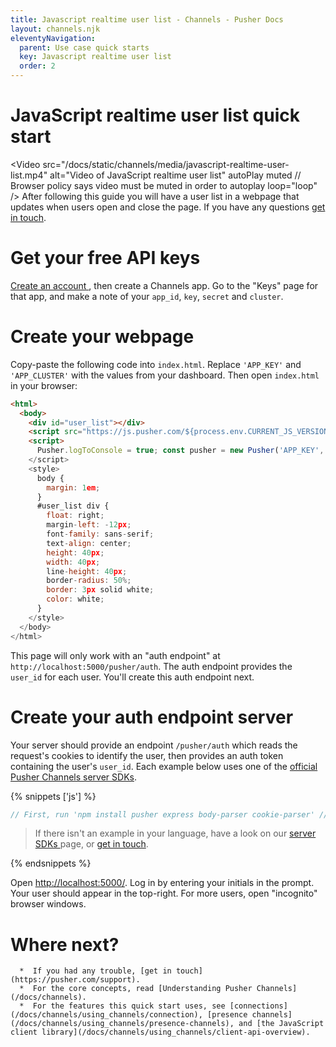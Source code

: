 ```yaml
---
title: Javascript realtime user list - Channels - Pusher Docs
layout: channels.njk
eleventyNavigation:
  parent: Use case quick starts
  key: Javascript realtime user list
  order: 2
---
```


# JavaScript realtime user list quick start

<Video src="/docs/static/channels/media/javascript-realtime-user-list.mp4" alt="Video of JavaScript realtime user list" autoPlay muted // Browser policy says video must be muted in order to autoplay loop="loop" />
After following this guide you will have a user list in a webpage that updates when users open and close the page. If you have any questions [get in touch](https://pusher.com/support).

# Get your free API keys

<a href="https://dashboard.pusher.com/accounts/sign_up" target="_blank"> Create an account </a> , then create a Channels app. Go to the "Keys" page for that app, and make a note of your `app_id`, `key`, `secret` and `cluster`.

# Create your webpage

Copy-paste the following code into `index.html`. Replace `'APP_KEY'` and `'APP_CLUSTER'` with the values from your dashboard. Then open `index.html` in your browser:

```html
<html>
  <body>
    <div id="user_list"></div>
    <script src="https://js.pusher.com/${process.env.CURRENT_JS_VERSION}/pusher.min.js"></script>
    <script>
      Pusher.logToConsole = true; const pusher = new Pusher('APP_KEY', { // Replace with 'key' from dashboard cluster: 'APP_CLUSTER', // Replace with 'cluster' from dashboard forceTLS: true, authEndpoint: "http://localhost:5000/pusher/auth" }); if (!document.cookie.match('(^|;) ?user_id=([^;]*)(;|$)')) { // Primitive auth! This 'user_id' cookie is read by your auth endpoint, // and used as the user_id in the subscription to the 'presence-quickstart' // channel. This is then displayed to all users in the user list. // In your production app, you should use a secure auth system. document.cookie = 'user_id=' + prompt("Your initials:"); } const channel = pusher.subscribe('presence-quickstart'); const hashCode = s => s.split('').reduce((a,b)=>{a=((a<<5)-a)+b.charCodeAt(0);return a&a},0); function addMemberToUserList(memberId) { userEl = document.createElement("div"); userEl.id = "user_"+memberId; userEl.innerText = memberId; userEl.style.backgroundColor = 'hsl('+hashCode(memberId)%360+',70%,60%)'; document.getElementById("user_list").appendChild(userEl); } channel.bind('pusher:subscription_succeeded', () => channel.members.each(member => addMemberToUserList(member.id))); channel.bind('pusher:member_added', member => addMemberToUserList(member.id)); channel.bind('pusher:member_removed', member => { const userEl = document.getElementById("user_"+member.id); userEl.parentNode.removeChild(userEl); });
    </script>
    <style>
      body {
        margin: 1em;
      }
      #user_list div {
        float: right;
        margin-left: -12px;
        font-family: sans-serif;
        text-align: center;
        height: 40px;
        width: 40px;
        line-height: 40px;
        border-radius: 50%;
        border: 3px solid white;
        color: white;
      }
    </style>
  </body>
</html>
```

This page will only work with an "auth endpoint" at `http://localhost:5000/pusher/auth`. The auth endpoint provides the `user_id` for each user. You'll create this auth endpoint next.

# Create your auth endpoint server

Your server should provide an endpoint `/pusher/auth` which reads the request's cookies to identify the user, then provides an auth token containing the user's `user_id`. Each example below uses one of the [official Pusher Channels server SDKs](/docs/channels/channels_libraries/libraries).

{% snippets ['js'] %}

```js
// First, run 'npm install pusher express body-parser cookie-parser' // Then run this file with 'node server.js' const path = require("path"); const express = require("express"); const bodyParser = require("body-parser"); const cookieParser = require("cookie-parser"); const Pusher = require("pusher"); const pusher = new Pusher({ appId: "APP_ID", // Replace with 'app_id' from dashboard key: "APP_KEY", // Replace with 'key' from dashboard secret: "APP_SECRET", // Replace with 'secret' from dashboard cluster: "APP_CLUSTER", // Replace with 'cluster' from dashboard useTLS: true }); const app = express(); app.use(bodyParser.json()); app.use(cookieParser()); app.use(bodyParser.urlencoded({ extended: false })); app.get("/", (req, res) => { res.sendFile(path.join(__dirname, "./index.html")); }) app.post("/pusher/auth", (req, res) => { const socketId = req.body.socket_id; const channel = req.body.channel_name; // Primitive auth: the client self-identifies. In your production app, // the client should provide a proof of identity, like a session cookie. const user_id = req.cookies.user_id; const presenceData = { user_id }; const auth = pusher.authenticate(socketId, channel, presenceData); res.send(auth); }); const port = process.env.PORT || 5000; app.listen(port, () => console.log(\`Listening on port \${port}!\`));
```

> If there isn't an example in your language, have a look on our [ server SDKs ](/docs/channels/channels_libraries/libraries) page, or [get in touch](https://pusher.com/support).

{% endsnippets %}

Open <http://localhost:5000/>. Log in by entering your initials in the prompt. Your user should appear in the top-right. For more users, open "incognito" browser windows.

# Where next?

      *  If you had any trouble, [get in touch](https://pusher.com/support).
      *  For the core concepts, read [Understanding Pusher Channels](/docs/channels).
      *  For the features this quick start uses, see [connections](/docs/channels/using_channels/connection), [presence channels](/docs/channels/using_channels/presence-channels), and [the JavaScript client library](/docs/channels/using_channels/client-api-overview).
